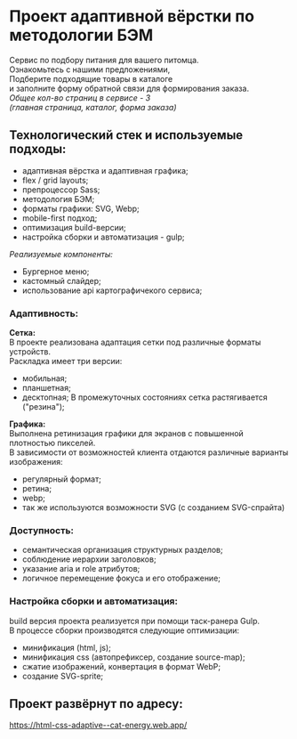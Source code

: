 # Проект адаптивной вёрстки по методологии БЭМ

Сервис по подбору питания для вашего питомца.  
Ознакомьтесь с нашими предложениями,  
Подберите подходящие товары в каталоге  
и заполните форму обратной связи для формирования заказа.  
_Общее кол-во страниц в сервисе - 3_  
_(главная страница, каталог, форма заказа)_

## Технологический стек и используемые подходы:
- адаптивная вёрстка и адаптивная графика;
- flex / grid layouts;
- препроцессор Sass;
- методология БЭМ;
- форматы графики: SVG, Webp;
- mobile-first подход;
- оптимизация build-версии;
- настройка сборки и автоматизация - gulp;  

_Реализуемые компоненты:_
- Бургерное меню;
- кастомный слайдер;
- использование api картографичекого сервиса;

### Адаптивность:
**Сетка:**  
В проекте реализована адаптация сетки под различные форматы устройств.  
Раскладка имеет три версии:  
- мобильная;
- планшетная;
- десктопная;
В промежуточных состояниях сетка растягивается ("резина");  

**Графика:**  
Выполнена ретинизация графики для экранов с повышенной плотностью пикселей.  
В зависимости от возможностей клиента отдаются различные варианты изображения:  
- регулярный формат;
- ретина;
- webp;
- так же используются возможности SVG (с созданием SVG-спрайта)  

### Доступность:
- семантическая организация структурных разделов;
- соблюдение иерархии заголовков;
- указание aria и role атрибутов;
- логичное перемещение фокуса и его отображение;

### Настройка сборки и автоматизация:
build версия проекта реализуется при помощи таск-ранера Gulp.  
В процессе сборки производятся следующие оптимизации:  
- минификация (html, js);
- минификация css (автопрефиксер, создание source-map);
- сжатие изображений, конвертация в формат WebP;
- создание SVG-sprite;

## Проект развёрнут по адресу:
https://html-css-adaptive--cat-energy.web.app/

